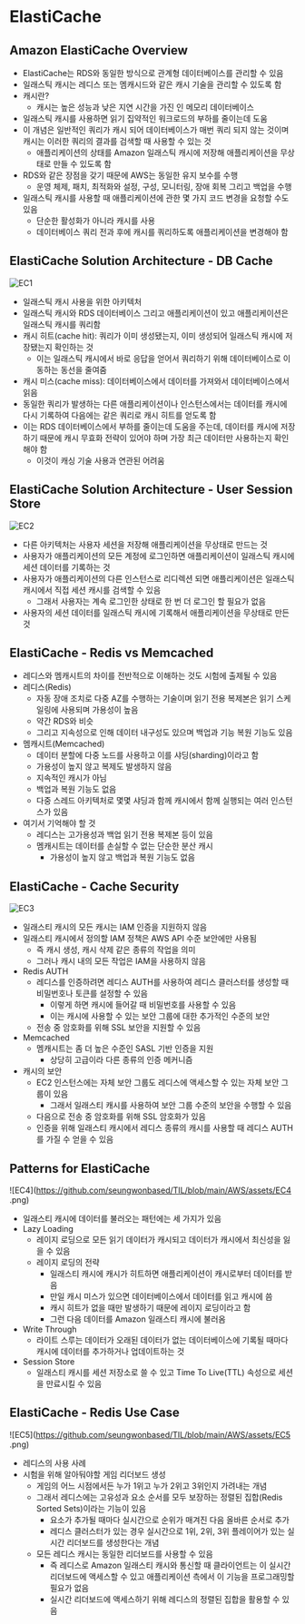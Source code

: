 # ElastiCache
## Amazon ElastiCache Overview

- ElastiCache는 RDS와 동일한 방식으로 관계형 데이터베이스를 관리할 수 있음
- 일래스틱 캐시는 레디스 또는 멤캐시드와 같은 캐시 기술을 관리할 수 있도록 함
- 캐시란?
	- 캐시는 높은 성능과 낮은 지연 시간을 가진 인 메모리 데이터베이스
- 일래스틱 캐시를 사용하면 읽기 집약적인 워크로드의 부하를 줄이는데 도움
- 이 개념은 일반적인 쿼리가 캐시 되어 데이터베이스가 매번 쿼리 되지 않는 것이며 캐시는 이러한 쿼리의 결과를 검색할 때 사용할 수 있는 것
	- 애플리케이션의 상태를 Amazon 일래스틱 캐시에 저장해 애플리케이션을 무상태로 만들 수 있도록 함
- RDS와 같은 장점을 갖기 때문에 AWS는 동일한 유지 보수를 수행
	- 운영 체제, 패치, 최적화와 설정, 구성, 모니터링, 장애 회복 그리고 백업을 수행
- 일래스틱 캐시를 사용할 때 애플리케이션에 관한 몇 가지 코드 변경을 요청할 수도 있음
	- 단순한 활성화가 아니라 캐시를 사용
	- 데이터베이스 쿼리 전과 후에 캐시를 쿼리하도록 애플리케이션을 변경해야 함

## ElastiCache Solution Architecture - DB Cache

![EC1](https://github.com/seungwonbased/TIL/blob/main/AWS/assets/EC1.png)

- 일래스틱 캐시 사용을 위한 아키텍처
- 일래스틱 캐시와 RDS 데이터베이스 그리고 애플리케이션이 있고 애플리케이션은 일래스틱 캐시를 쿼리함
- 캐시 히트(cache hit): 쿼리가 이미 생성됐는지, 이미 생성되어 일래스틱 캐시에 저장됐는지 확인하는 것
	- 이는 일래스틱 캐시에서 바로 응답을 얻어서 쿼리하기 위해 데이터베이스로 이동하는 동선을 줄여줌
- 캐시 미스(cache miss): 데이터베이스에서 데이터를 가져와서 데이터베이스에서 읽음
- 동일한 쿼리가 발생하는 다른 애플리케이션이나 인스턴스에서는 데이터를 캐시에 다시 기록하여 다음에는 같은 쿼리로 캐시 히트를 얻도록 함
- 이는 RDS 데이터베이스에서 부하를 줄이는데 도움을 주는데, 데이터를 캐시에 저장하기 때문에 캐시 무효화 전략이 있어야 하며 가장 최근 데이터만 사용하는지 확인해야 함
	- 이것이 캐싱 기술 사용과 연관된 어려움

## ElastiCache Solution Architecture - User Session Store

![EC2](https://github.com/seungwonbased/TIL/blob/main/AWS/assets/EC2.png)

- 다른 아키텍처는 사용자 세션을 저장해 애플리케이션을 무상태로 만드는 것
- 사용자가 애플리케이션의 모든 계정에 로그인하면 애플리케이션이 일래스틱 캐시에 세션 데이터를 기록하는 것
- 사용자가 애플리케이션의 다른 인스턴스로 리디렉션 되면 애플리케이션은 일래스틱 캐시에서 직접 세션 캐시를 검색할 수 있음
	- 그래서 사용자는 계속 로그인한 상태로 한 번 더 로그인 할 필요가 없음
- 사용자의 세션 데이터를 일래스틱 캐시에 기록해서 애플리케이션을 무상태로 만든 것

## ElastiCache - Redis vs Memcached

- 레디스와 멤캐시트의 차이를 전반적으로 이해하는 것도 시험에 출제될 수 있음
- 레디스(Redis)
	- 자동 장애 조치로 다중 AZ를 수행하는 기술이며 읽기 전용 복제본은 읽기 스케일링에 사용되며 가용성이 높음
	- 약간 RDS와 비슷
	- 그리고 지속성으로 인해 데이터 내구성도 있으며 백업과 기능 복원 기능도 있음
- 멤캐시트(Memcached)
	- 데이터 분할에 다중 노드를 사용하고 이를 샤딩(sharding)이라고 함
	- 가용성이 높지 않고 복제도 발생하지 않음
	- 지속적인 캐시가 아님
	- 백업과 복원 기능도 없음
	- 다중 스레드 아키텍처로 몇몇 샤딩과 함께 캐시에서 함께 실행되는 여러 인스턴스가 있음
- 여기서 기억해야 할 것
	- 레디스는 고가용성과 백업 읽기 전용 복제본 등이 있음
	- 멤캐시트는 데이터를 손실할 수 없는 단순한 분산 캐시
		- 가용성이 높지 않고 백업과 복원 기능도 없음

## ElastiCache - Cache Security

![EC3](https://github.com/seungwonbased/TIL/blob/main/AWS/assets/EC3.png)

- 일래스티 캐시의 모든 캐시는 IAM 인증을 지원하지 않음
- 일래스티 캐시에서 정의할 IAM 정책은 AWS API 수준 보안에만 사용됨
	- 즉 캐시 생성, 캐시 삭제 같은 종류의 작업을 의미
	- 그러나 캐시 내의 모든 작업은 IAM을 사용하지 않음
- Redis AUTH
	- 레디스를 인증하려면 레디스 AUTH를 사용하여 레디스 클러스터를 생성할 때 비밀번호나 토큰를 설정할 수 있음
		- 이렇게 하면 캐시에 들어갈 때 비밀번호를 사용할 수 있음
		- 이는 캐시에 사용할 수 있는 보안 그룹에 대한 추가적인 수준의 보안
	- 전송 중 암호화를 위해 SSL 보안을 지원할 수 있음
- Memcached
	- 멤캐시트는 좀 더 높은 수준인 SASL 기반 인증을 지원
		- 상당히 고급이라 다른 종류의 인증 메커니즘
- 캐시의 보안
	- EC2 인스턴스에는 자체 보안 그룹도 레디스에 액세스할 수 있는 자체 보안 그룹이 있음
		- 그래서 일래스티 캐시를 사용하여 보안 그룹 수준의 보안을 수행할 수 있음
	- 다음으로 전송 중 암호화를 위해 SSL 암호화가 있음
	- 인증을 위해 일래스티 캐시에서 레디스 종류의 캐시를 사용할 때 레디스 AUTH를 가질 수 얻을 수 있음

## Patterns for ElastiCache

![EC4](https://github.com/seungwonbased/TIL/blob/main/AWS/assets/EC4 .png)

- 일래스티 캐시에 데이터를 불러오는 패턴에는 세 가지가 있음
- Lazy Loading
	- 레이지 로딩으로 모든 읽기 데이터가 캐시되고 데이터가 캐시에서 최신성을 잃을 수 있음
	- 레이지 로딩의 전략
		- 일래스티 캐시에 캐시가 히트하면 애플리케이션이 캐시로부터 데이터를 받음
		- 만일 캐시 미스가 있으면 데이터베이스에서 데이터를 읽고 캐시에 씀
		- 캐시 히트가 없을 때만 발생하기 때문에 레이지 로딩이라고 함
		- 그런 다음 데이터를 Amazon 일래스티 캐시에 불러옴
- Write Through
	- 라이트 스루는 데이터가 오래된 데이터가 없는 데이터베이스에 기록될 때마다 캐시에 데이터를 추가하거나 업데이트하는 것
- Session Store
	- 일래스티 캐시를 세션 저장소로 쓸 수 있고 Time To Live(TTL) 속성으로 세션을 만료시킬 수 있음

## ElastiCache - Redis Use Case

![EC5](https://github.com/seungwonbased/TIL/blob/main/AWS/assets/EC5 .png)

- 레디스의 사용 사례
- 시험을 위해 알아둬야할 게임 리더보드 생성
	- 게임의 어느 시점에서든 누가 1위고 누가 2위고 3위인지 가려내는 개념
	- 그래서 레디스에는 고유성과 요소 순서를 모두 보장하는 정렬된 집합(Redis Sorted Sets)이라는 기능이 있음
		- 요소가 추가될 때마다 실시간으로 순위가 매겨진 다음 올바른 순서로 추가
		- 레디스 클러스터가 있는 경우 실시간으로 1위, 2위, 3위 플레이어가 있는 실시간 리더보드를 생성한다는 개념
	- 모든 레디스 캐시는 동일한 리더보드를 사용할 수 있음
		- 즉 레디스로 Amazon 일래스티 캐시와 통신할 때 클라이언트는 이 실시간 리더보드에 액세스할 수 있고 애플리케이션 측에서 이 기능을 프로그래밍할 필요가 없음
		- 실시간 리더보드에 액세스하기 위해 레디스의 정렬된 집합을 활용할 수 있음

